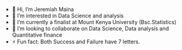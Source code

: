 - 👋 Hi, I’m Jeremiah Maina
- 👀 I’m interested in Data Science and analysis
- 🌱 I’m currently a finalist at Mount Kenya University (Bsc.Statistics) 
- 💞️ I’m looking to collaborate on Data Science, Data analysis and Quantitative finance
- ⚡ Fun fact: Both Success and Failure have 7 letters.

<!---
Kingjey254/Kingjey254 is a ✨ special ✨ repository because its `README.md` (this file) appears on your GitHub profile.
You can click the Preview link to take a look at your changes.
--->
